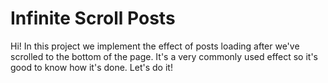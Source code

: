 # Infinite Scroll Posts

Hi! In this project we implement the effect of posts loading after we've scrolled to the bottom of the page. It's a very commonly used effect so it's good to know how it's done. Let's do it!